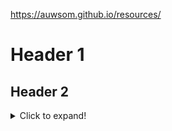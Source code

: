 https://auwsom.github.io/resources/
# Header 1
## Header 2

<details>
  <summary>
    Click to expand!
  </summary>
</details>



